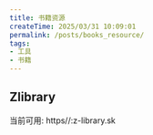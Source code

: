 ```yaml
---
title: 书籍资源
createTime: 2025/03/31 10:09:01
permalink: /posts/books_resource/
tags:
- 工具
- 书籍
---
```


## Zlibrary

当前可用: https//:z-library.sk


